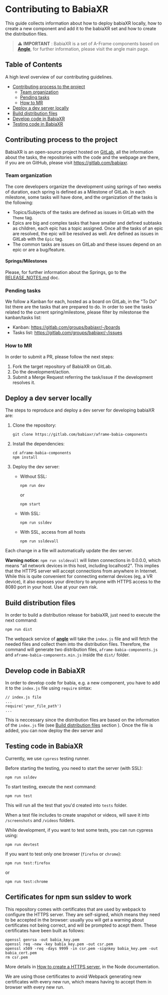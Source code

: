 # Contributing to BabiaXR

This guide collects information about how to deploy babiaXR locally, how to create a new component and add it to the babiaXR set and how to create the distribution files.


> :warning: **IMPORTANT**  : BabiaXR is a set of A-Frame components based on [**Angle**](https://www.npmjs.com/package/angle), for further information, please visit the angle main page.


## Table of Contents

A high level overview of our contributing guidelines.

- [Contributing process to the project](#contributing-process-to-the-project)
    - [Team organization](#team-organization)
    - [Pending tasks](#pending-tasks)
    - [How to MR](#how-to-mr)
- [Deploy a dev server locally](#deploy-a-dev-server-locally)
- [Build distribution files](#build-distribution-files)
- [Develop code in BabiaXR](#develop-code-in-babiaxr)
- [Testing code in BabiaXR](#testing-code-in-babiaxr)


## Contributing process to the project

BabiaXR is an open-source project hosted on [GitLab](https://gitlab.com/babiaxr), all the information about the tasks, the repositories with the code and the webpage are there, if you are on GitHub, please visit https://gitlab.com/babiaxr.

### Team organization

The core developers organize the development using springs of two weeks of duration, each spring is defined as a Milestone of GitLab. In each milestone, some tasks will have done, and the organization of the tasks is the following:

- Topics/Subjects of the tasks are defined as issues in GitLab with the `Theme` tag.
- Epics are big and complex tasks that have smaller and defined subtasks as children, each epic has a topic assigned. Once all the tasks of an epic are resolved, the epic will be resolved as well. Are defined as issues in GitLab with the `Epic` tag.
- The common tasks are issues on GitLab and these issues depend on an epic or are a bug/feature.

#### Springs/Milestones

Please, for further information about the Springs, go to the [RELEASE_NOTES.md](https://gitlab.com/babiaxr/aframe-babia-components/-/blob/master/docs/RELEASE_NOTES.md) doc.

### Pending tasks

We follow a Kanban for each, hosted as a board on GitLab, in the "To Do" list there are the tasks that are prepared to do. In order to see the tasks related to the current spring/milestone, please filter by milestonse the kanban/tasks list:

- Kanban: https://gitlab.com/groups/babiaxr/-/boards
- Tasks list: https://gitlab.com/groups/babiaxr/-/issues

### How to MR

In order to submit a PR, please follow the next steps:

1. Fork the target repository of BabiaXR on GitLab.
2. Do the development/action.
3. Submit a Merge Request referring the task/issue if the development resolves it.

## Deploy a dev server locally

The steps to reproduce and deploy a dev server for developing babiaXR are:

1. Clone the repository:
    ```
    git clone https://gitlab.com/babiaxr/aframe-babia-components
    ```

2. Install the dependencies:
    ```
    cd aframe-babia-components
    npm install
    ```

3. Deploy the dev server:

    - Without SSL:
        ```
        npm run dev
        ```
        or
        ```
        npm start
        ```
    - With SSL:
        ```
        npm run ssldev
        ```
    - With SSL, access from all hosts
        ```
        npm run ssldevall
        ```

Each change in a file will automatically update the dev server.

**Warning notice:** `npm run ssldevall` will listen connections in 0.0.0.0,
which means "all network devices in this host, including localhost2".
This implies that the HTTPS server will accept connections from anywhere
in Internet. While this is quite convenient for connecting external
devices (eg, a VR device), it also exposes your directory to anyone
with HTTPS access to the 8080 port in your host. Use at your own risk.


## Build distribution files

In order to build a distribution release for babiaXR, just need to execute the next command:

```
npm run dist
```

The webpack service of [**angle**](https://www.npmjs.com/package/angle) will take the `index.js` file and will fetch the needed files and collect them into the distribution files.
Therefore, the command will generate two distribution files, `aframe-babia-components.js` and `aframe-babia-components.min.js` inside the `dist/` folder.


## Develop code in BabiaXR

In order to develop code for babia, e.g. a new component, you have to add it to the `index.js` file using `require` sintax:

```
// index.js file
...
require('your_file_path')
...
```

This is neccessary since the distribution files are based on the information of the `index.js` file (see [Build distribution files](#build-distribution-files) section
). Once the file is added, you can now deploy the dev server and 


## Testing code in BabiaXR

Currently, we use `cypress` testing runner.

Before starting the testing, you need to start the server (with SSL):
```
npm run ssldev
```

To start testing, execute the next command:
```
npm run test
```
This will run all the test that you'd created into `tests` folder. 

When a test file includes to create snapshot or videos, will save it into `/screenshots` and `/videos` folders.

While development, if you want to test some tests, you can run cypress using:
```
npm run devtest
```

If you want to test only one browser (`firefox` or `chrome`):
```
npm run test:firefox
```
or 
```
npm run test:chrome
```

## Certificates for npm sun ssldev to work

This repository comes with certificates that are used by webpack to configure the HTTPS server.
They are self-signed, which means they need to be accepted in the browser: usually you
will get a warning about certificates not being correct, and will be prompted to acept them.
These certificates have been built as follows:

```
openssl genrsa -out babia_key.pem
openssl req -new -key babia_key.pem -out csr.pem
openssl x509 -req -days 9999 -in csr.pem -signkey babia_key.pem -out babia_cert.pem
rm csr.pem
```

More details in [How to create a HTTPS server](https://nodejs.org/en/knowledge/HTTP/servers/how-to-create-a-HTTPS-server/), in the Node documentation.

We are using those certificates to avoid Webpack generating new certificates with every new run,
which means having to accept them in browser with every new run.
